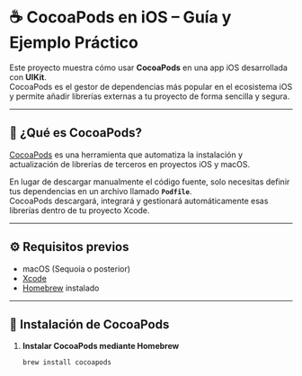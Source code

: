 # ☕️ CocoaPods en iOS – Guía y Ejemplo Práctico

Este proyecto muestra cómo usar **CocoaPods** en una app iOS desarrollada con **UIKit**.  
CocoaPods es el gestor de dependencias más popular en el ecosistema iOS y permite añadir librerías externas a tu proyecto de forma sencilla y segura.

---

## 🧩 ¿Qué es CocoaPods?

[CocoaPods](https://cocoapods.org/) es una herramienta que automatiza la instalación y actualización de librerías de terceros en proyectos iOS y macOS.

En lugar de descargar manualmente el código fuente, solo necesitas definir tus dependencias en un archivo llamado **`Podfile`**.  
CocoaPods descargará, integrará y gestionará automáticamente esas librerías dentro de tu proyecto Xcode.

---

## ⚙️ Requisitos previos

- macOS (Sequoia o posterior)
- [Xcode](https://developer.apple.com/xcode/)
- [Homebrew](https://brew.sh/) instalado

---

## 🚀 Instalación de CocoaPods

1. **Instalar CocoaPods mediante Homebrew**

   ```bash
   brew install cocoapods

